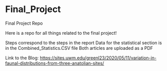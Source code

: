 # Final_Project
Final Project Repo

Here is a repo for all things related to the final project!

Steps correspond to the steps in the report
Data for the statistical section is in the Combined_Statistics.CSV file
Both articles are uploaded as a PDF

Link to the Blog:
https://sites.uwm.edu/greenl23/2020/05/11/variation-in-faunal-distributions-from-three-anatolian-sites/
